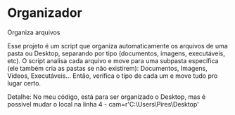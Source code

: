 # Organizador
Organiza arquivos

  Esse projeto é um script que organiza automaticamente os arquivos de uma pasta ou Desktop, separando por tipo (documentos, imagens, executáveis, etc).
  O script analisa cada arquivo e move para uma subpasta específica (ele também cria as pastas se não existirem): Documentos, Imagens, Vídeos, Executáveis...
  Então, verifica o tipo de cada um e move tudo pro lugar certo. 

Detalhe: No meu código, está para ser organizado o Desktop, mas é possivel mudar o local na linha 4 - cam=r'C:\Users\Pires\Desktop'
